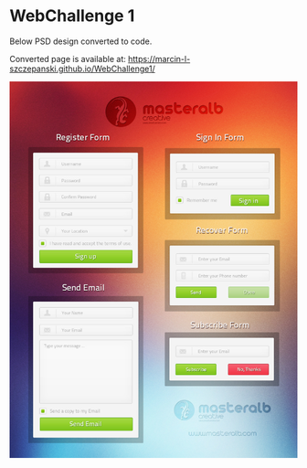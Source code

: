 # WebChallenge 1

Below PSD design converted to code.

Converted page is available at: https://marcin-l-szczepanski.github.io/WebChallenge1/

![WebChallenge1 PSD design](https://github.com/Marcin-L-Szczepanski/WebChallenge1/blob/master/resources/1.jpg)